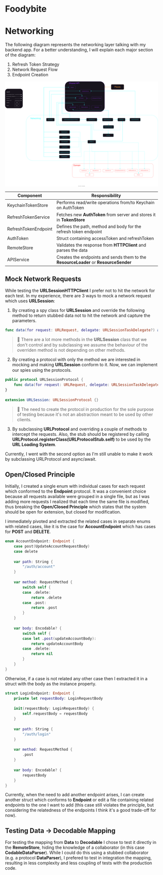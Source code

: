 # Foodybite

# Networking
The following diagram represents the networking layer talking with my backend app. For a better understanding, I will explain each major section of the diagram:
1. Refresh Token Strategy
2. Network Request Flow
3. Endpoint Creation

![Networking Diagram](./Diagrams/Networking.svg)

| Component | Responsibility |
|------|------|
| KeychainTokenStore | Performs read/write operations from/to Keychain on AuthToken |
| RefreshTokenService | Fetches new **AuthToken** from server and stores it in **TokenStore** |
| RefreshTokenEndpoint | Defines the path, method and body for the refresh token endpoint |
| AuthToken | Struct containing accessToken and refreshToken |
| RemoteStore | Validates the response from **HTTPClient** and parses the data |
| APIService | Creates the endpoints and sends them to the **ResourceLoader** or **ResourceSender** |

## Mock Network Requests
While testing the **URLSessionHTTPClient** I prefer not to hit the network for each test. In my experience, there are 3 ways to mock a network request which uses **URLSession**:

1. By creating a spy class for **URLSession** and override the following method to return stubbed data not to hit the network and capture the parameters.

```swift
func data(for request: URLRequest, delegate: URLSessionTaskDelegate?) async throws -> (Data, URLResponse)
```

> 🚩 There are a lot more methods in the 𝐔𝐑𝐋𝐒𝐞𝐬𝐬𝐢𝐨𝐧 class that we don't control and by subclassing we assume the behaviour of the overriden method is not depending on other methods.

2. By creating a protocol with only the method we are interested in mocking and making 𝐔𝐑𝐋𝐒𝐞𝐬𝐬𝐢𝐨𝐧 conform to it. Now, we can implement our spies using the protocols.

```swift
public protocol URLSessionProtocol {
    func data(for request: URLRequest, delegate: URLSessionTaskDelegate?) async throws -> (Data, URLResponse)
}

extension URLSession: URLSessionProtocol {}
```

> 🚩 The need to create the protocol in production for the sole purpose of testing because it's not an abstraction meant to be used by other clients.

3. By subclassing **URLProtocol** and overriding a couple of methods to intercept the requests. Also, the stub should be registered by calling **URLProtocol.registerClass(URLProtocolStub.self)** to be used by the **URL Loading System**.

Currently, I went with the second option as I'm still unable to make it work by subclassing URLProtocol and async/await.

## Open/Closed Principle

Initially, I created a single enum with individual cases for each request which conformed to the **Endpoint** protocol. It was a convenient choice because all requests available were grouped in a single file, but as I was adding more requests I realized that each time the same file is modified, thus breaking the **Open/Closed Principle** which states that the system should be open for extension, but closed for modification.

I immediately pivoted and extracted the related cases in separate enums with related cases, like it is the case for **AccountEndpoint** which has cases for **POST** and **DELETE**. 

```swift
enum AccountEndpoint: Endpoint {
    case post(UpdateAccountRequestBody)
    case delete
    
    var path: String {
        "/auth/account"
    }
    
    var method: RequestMethod {
        switch self {
        case .delete:
            return .delete
        case .post:
            return .post
        }
    }
    
    var body: Encodable? {
        switch self {
        case let .post(updateAccountBody):
            return updateAccountBody
        case .delete:
            return nil
        }
    }
}
```

Otherwise, if a case is not related any other case then I extracted it in a struct with the body as the instance property.

```swift
struct LoginEndpoint: Endpoint {
    private let requestBody: LoginRequestBody
    
    init(requestBody: LoginRequestBody) {
        self.requestBody = requestBody
    }

    var path: String {
        "/auth/login"
    }
    
    var method: RequestMethod {
        .post
    }
    
    var body: Encodable? {
        requestBody
    }
}
```
Currently, when the need to add another endpoint arises, I can create another struct which conforms to **Endpoint** or edit a file containing related endpoints to the one I want to add (this case still violates the principle, but considering the relatedness of the endpoints I think it's a good trade-off for now).

## Testing Data -> Decodable Mapping

For testing the mapping from **Data** to **Decodable** I chose to test it directly in the **RemoteStore**, hiding the knowledge of a collaborator (in this case **CodableDataParser**). While I could do this using a stubbed collaborator (e.g. a protocol **DataParser**), I prefered to test in integration the mapping, resulting in less complexity and less coupling of tests with the production code.

























